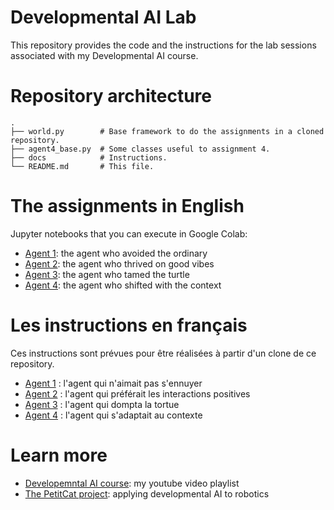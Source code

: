 # Developmental AI Lab

This repository provides the code and the instructions for the lab sessions associated with my Developmental AI course.

# Repository architecture

```
.
├── world.py        # Base framework to do the assignments in a cloned repository.
├── agent4_base.py  # Some classes useful to assignment 4.
├── docs            # Instructions.
└── README.md       # This file.
```

# The assignments in English

Jupyter notebooks that you can execute in Google Colab:

* [Agent 1](docs/agent1.ipynb): the agent who avoided the ordinary
* [Agent 2](docs/agent2.ipynb): the agent who thrived on good vibes
* [Agent 3](docs/agent3.ipynb): the agent who tamed the turtle
* [Agent 4](docs/agent4.ipynb): the agent who shifted with the context

# Les instructions en français

Ces instructions sont prévues pour être réalisées à partir d'un clone de ce repository.

* [Agent 1](docs/Agent-1.md) : l'agent qui n'aimait pas s'ennuyer
* [Agent 2](docs/Agent-2.md) : l'agent qui préférait les interactions positives
* [Agent 3](docs/Agent-3.md) : l'agent qui dompta la tortue
* [Agent 4](docs/Agent-4.md) : l'agent qui s'adaptait au contexte

# Learn more

* [Developemntal AI course](https://www.youtube.com/playlist?list=PLlSPp5EpW5vEkajUvAG7r9HgDamIzZLUe): my youtube video playlist 
* [The PetitCat project](https://github.com/OlivierGeorgeon/osoyoo): applying developmental AI to robotics